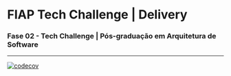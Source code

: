 #  FIAP Tech Challenge | Delivery

### Fase 02 - Tech Challenge | Pós-graduação em Arquitetura de Software

----

[![codecov](https://codecov.io/gh/nicholas-mateus-veloso/todo-delivery-fase02-fiap/graph/badge.svg?token=LVO6tvLWEa)](https://codecov.io/gh/nicholas-mateus-veloso/todo-delivery-fase02-fiap)